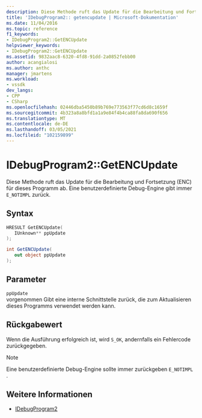 ```yaml
---
description: Diese Methode ruft das Update für die Bearbeitung und Fortsetzung (ENC) für dieses Programm ab.
title: 'IDebugProgram2:: getencupdate | Microsoft-Dokumentation'
ms.date: 11/04/2016
ms.topic: reference
f1_keywords:
- IDebugProgram2::GetENCUpdate
helpviewer_keywords:
- IDebugProgram2::GetENCUpdate
ms.assetid: 9832aac8-6320-4fd8-91dd-2a0852febb00
author: acangialosi
ms.author: anthc
manager: jmartens
ms.workload:
- vssdk
dev_langs:
- CPP
- CSharp
ms.openlocfilehash: 02446dba5450b89b769e773563f77cd6d8c1659f
ms.sourcegitcommit: 4b323a8a8bfd1a1a9e84f4b4ca88fa8da690f656
ms.translationtype: MT
ms.contentlocale: de-DE
ms.lasthandoff: 03/05/2021
ms.locfileid: "102159899"
---
```

# <a name="idebugprogram2getencupdate"></a>IDebugProgram2::GetENCUpdate
Diese Methode ruft das Update für die Bearbeitung und Fortsetzung (ENC) für dieses Programm ab. Eine benutzerdefinierte Debug-Engine gibt immer `E_NOTIMPL` zurück.

## <a name="syntax"></a>Syntax

```cpp
HRESULT GetENCUpdate( 
   IUnknown** ppUpdate
);
```

```csharp
int GetENCUpdate(
   out object ppUpdate
);
```

## <a name="parameters"></a>Parameter
`ppUpdate`\
vorgenommen Gibt eine interne Schnittstelle zurück, die zum Aktualisieren dieses Programms verwendet werden kann.

## <a name="return-value"></a>Rückgabewert
 Wenn die Ausführung erfolgreich ist, wird `S_OK`, andernfalls ein Fehlercode zurückgegeben.

> [!NOTE]
> Eine benutzerdefinierte Debug-Engine sollte immer zurückgeben `E_NOTIMPL` .

## <a name="see-also"></a>Weitere Informationen
- [IDebugProgram2](../../../extensibility/debugger/reference/idebugprogram2.md)
